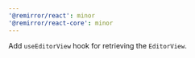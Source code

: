```yaml
---
'@remirror/react': minor
'@remirror/react-core': minor
---
```


Add `useEditorView` hook for retrieving the `EditorView`.
